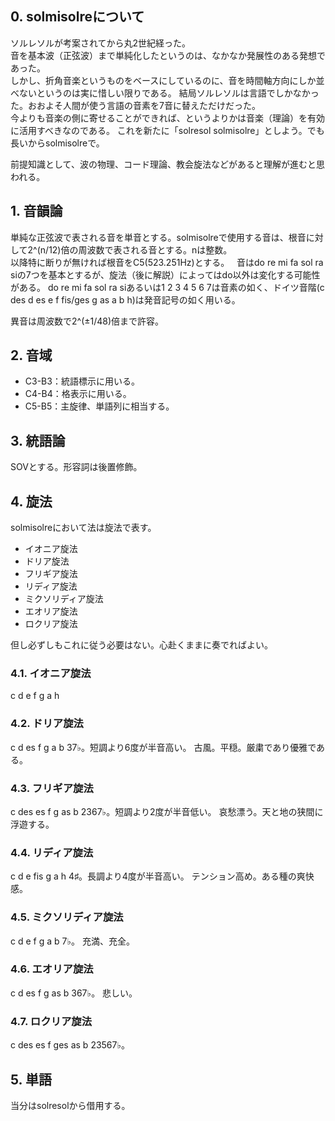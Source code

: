 ## 0. solmisolreについて  
ソルレソルが考案されてから丸2世紀経った。  
音を基本波（正弦波）まで単純化したというのは、なかなか発展性のある発想であった。  
しかし、折角音楽というものをベースにしているのに、音を時間軸方向にしか並べないというのは実に惜しい限りである。
結局ソルレソルは言語でしかなかった。おおよそ人間が使う言語の音素を7音に替えただけだった。  
今よりも音楽の側に寄せることができれば、というよりかは音楽（理論）を有効に活用すべきなのである。
これを新たに「solresol solmisolre」としよう。でも長いからsolmisolreで。  

前提知識として、波の物理、コード理論、教会旋法などがあると理解が進むと思われる。

## 1. 音韻論  
単純な正弦波で表される音を単音とする。solmisolreで使用する音は、根音に対して2^(n/12)倍の周波数で表される音とする。nは整数。  
以降特に断りが無ければ根音をC5(523.251Hz)とする。  
音はdo re mi fa sol ra siの7つを基本とするが、旋法（後に解説）によってはdo以外は変化する可能性がある。
do re mi fa sol ra siあるいは1 2 3 4 5 6 7は音素の如く、ドイツ音階(c des d es e f fis/ges g as a b h)は発音記号の如く用いる。

異音は周波数で2^(±1/48)倍まで許容。

## 2. 音域  
- C3-B3：統語標示に用いる。  
- C4-B4：格表示に用いる。  
- C5-B5：主旋律、単語列に相当する。  

## 3. 統語論  
SOVとする。形容詞は後置修飾。  

## 4. 旋法  
solmisolreにおいて法は旋法で表す。  
- イオニア旋法
- ドリア旋法
- フリギア旋法
- リディア旋法
- ミクソリディア旋法
- エオリア旋法
- ロクリア旋法

但し必ずしもこれに従う必要はない。心赴くままに奏でればよい。

### 4.1. イオニア旋法
c d e f g a h

### 4.2. ドリア旋法
c d es f g a b
37♭。短調より6度が半音高い。
古風。平穏。厳粛であり優雅である。

### 4.3. フリギア旋法
c des es f g as b
2367♭。短調より2度が半音低い。
哀愁漂う。天と地の狭間に浮遊する。

### 4.4. リディア旋法
c d e fis g a h
4♯。長調より4度が半音高い。
テンション高め。ある種の爽快感。

### 4.5. ミクソリディア旋法
c d e f g a b
7♭。
充満、充全。

### 4.6. エオリア旋法
c d es f g as b
367♭。
悲しい。

### 4.7. ロクリア旋法
c des es f ges as b
23567♭。

## 5. 単語  
当分はsolresolから借用する。
